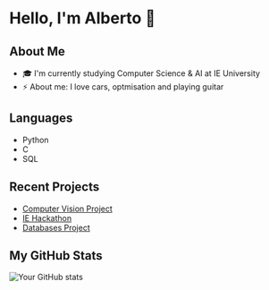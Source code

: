 # Hello, I'm Alberto 👋

## About Me
- 🎓 I'm currently studying Computer Science & AI at IE University
- ⚡ About me: I love cars, optmisation and playing guitar

## Languages
- Python
- C
- SQL

## Recent Projects
- [Computer Vision Project](https://github.com/IERoboticsClub/VictorIA)
- [IE Hackathon](https://github.com/haxybaxy/AIHackathon)
- [Databases Project]([https://github.com/haxybaxy/AIHackathon](https://github.com/albipuliga/Databases_Library_Project))


## My GitHub Stats
![Your GitHub stats](https://github-readme-stats.vercel.app/api?username=albipuliga&show_icons=true)
